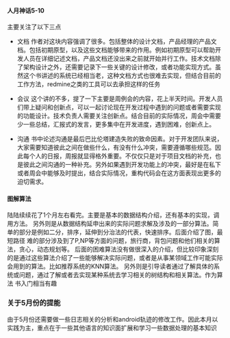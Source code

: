#### 人月神话5-10
主要关注了以下三点
- 文档
    作者对这块内容强调了很多。包括整体的设计文档，产品经理的产品文档。包括初期原型，以及这些文档能够带来的作用。例如初期原型可以帮助开发人员在详细记述文档，产品文档还没出来之前就开始并行工作。技术文档除了架构设计之外，还需要记录下一些关键的设计修改，或者功能实现方式。虽然这个书讲述的系统已经相当老，这种文档方式也很难去实现，但结合目前的工作方法，redmine之类的工具可以去承担这样的任务

- 会议
    这个讲的不多，提了一下主要是周例会的内容，花上半天时间。开发人员们带上疑问和创新点，可以一起讨论现在开发过程中遇到的问题或者需要实现的功能设计。技术负责人需要关注创新点。结合目前的实际情况，周会中需要少一些总结，汇报式的发言，更多集中在开发进度，遇到困难，创新点上。

- 沟通
    书中论述沟通是最后巴比伦塔建造失败的致命因素。对于开发团队来说，大家需要知道彼此之间在做些什么，有没有什么冲突，需要遵循哪些规范。因此每个人的日报，周报就显得格外重要。不仅仅只是对于项目文档的补充，也是彼此之间沟通的一种补充。另外如果遇到开发功能上的冲突，最好是在私下或者周会中能够及时提出，结合实际情况，重构代码会在这方面表现出更多的迫切需求。

#### 图解算法
陆陆续续花了1个月左右看完。主要是基本的数据结构介绍，还有基本的实现，调用方法。
另外则是从数据结构延申出来的实际问题求解及涉及的一部分算法。简单的部分是例如二分，排序，延伸到分治法的代表，快速排序。后面介绍了图，最短路径
难的部分涉及到了P,NP等方面的问题，旅行商，背包问题和他们相关的算法，贪心，动态规划等。
后面的困难算法没有做很深入的介绍，但比较印象深刻的是通过这些算法介绍了一些能够解决实际问题，或者是从事某领域工作可能实际会用到的算法。比如推荐系统的KNN算法。
另外则是引导读者通过了解具体的系统或问题，通过了解或者去实现某种系统去学习相关的树结构和相关算法。作为算法
书入门相当有趣

### 关于5月份的提能
由于5月份还需要做一些日志相关的分析和android轨迹的修改工作。因此本月以实践为主，重点在于一些其他语言的知识面扩展和学习一些数据处理的基本知识